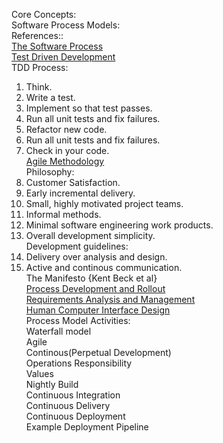 Core Concepts:<br/>
Software Process Models:<br/>
References::<br/>
[The Software Process](https://www.youtube.com/watch?v=YMbAdgb6pG8)<br/>
[Test Driven Development](https://www.youtube.com/watch?v=dWayn0QsJr8)<br/>
TDD Process:<br/>
1. Think. <br/>
2. Write a test. <br/>
3. Implement so that test passes. <br/>
4. Run all unit tests and fix failures. <br/>
5. Refactor new code. <br/>
6. Run all unit tests and fix failures. <br/>
7. Check in your code.<br/>
[Agile Methodology](https://www.youtube.com/watch?v=b3O2RnnQ6w8)<br/>
Philosophy:<br/>
1. Customer Satisfaction.<br/>
2. Early incremental delivery.<br/>
3. Small, highly motivated project teams.<br/>
4. Informal methods.<br/>
5. Minimal software engineering work products.<br/>
6. Overall development simplicity.<br/>
Development guidelines:<br/>
1. Delivery over analysis and design.<br/>
2. Active and continous communication.<br/>
The Manifesto {Kent Beck et al}<br/>
[Process Development and Rollout](https://www.youtube.com/watch?v=RBqbCdtV3wM)<br/>
[Requirements Analysis and Management](https://www.youtube.com/watch?v=GuGj_JkTGjQ)<br/>
[Human Computer Interface Design](https://www.youtube.com/watch?v=6dtYEl1mvvU)<br/>
Process Model Activities:<br/>
Waterfall model<br/>
Agile<br/>
Continous(Perpetual Development)<br/>
Operations Responsibility<br/>
Values<br/>
Nightly Build<br/>
Continuous Integration<br/>
Continuous Delivery<br/>
Continuous Deployment<br/>
Example Deployment Pipeline<br/>


